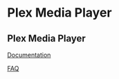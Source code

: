 # Plex Media Player

## Plex Media Player

[Documentation](https://support.plex.tv/hc/en-us/sections/201360177)

[FAQ](https://support.plex.tv/hc/en-us/sections/201375708)
